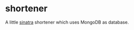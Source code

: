 shortener
=========

A little <a href="http://www.sinatrarb.com/">sinatra</a> shortener which uses MongoDB as database.